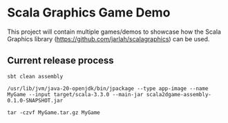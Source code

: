 # Scala Graphics Game Demo

This project will contain multiple games/demos to showcase how the Scala Graphics library (https://github.com/jarlah/scalagraphics) can be used.

## Current release process

`sbt clean assembly`

`/usr/lib/jvm/java-20-openjdk/bin/jpackage --type app-image --name MyGame --input target/scala-3.3.0 --main-jar scala2dgame-assembly-0.1.0-SNAPSHOT.jar`

`tar -czvf MyGame.tar.gz MyGame`
